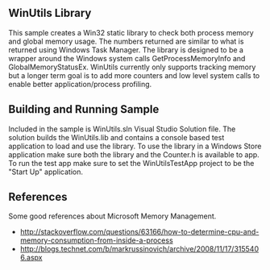 WinUtils Library
----------------

This sample creates a Win32 static library to check both process memory and global memory usage. The numbers returned are similar to what is returned using Windows Task Manager. The library is designed to be a wrapper around the Windows system calls GetProcessMemoryInfo and GlobalMemoryStatusEx. WinUtils currently only supports tracking memory but a longer term goal is to add more counters and low level system calls to enable better application/process profiling.

Building and Running Sample
---------------------------

Included in the sample is WinUtils.sln Visual Studio Solution file. The solution builds the WinUtils.lib and contains a console based test application to load and use the library. To use the library in a Windows Store application make sure both the library and the Counter.h is available to app. To run the test app make sure to set the WinUtilsTestApp project to be the "Start Up" application.

References
----------

Some good references about Microsoft Memory Management.

- http://stackoverflow.com/questions/63166/how-to-determine-cpu-and-memory-consumption-from-inside-a-process
- http://blogs.technet.com/b/markrussinovich/archive/2008/11/17/3155406.aspx
